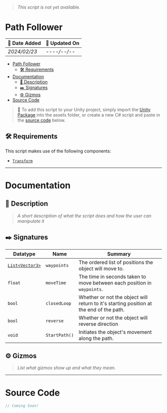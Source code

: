 > *This script is not yet available.*
# Path Follower

| 📆 Date Added | 📆 Updated On |
|-|-|
|*2024/02/23*|*----/--/--*|

- [Path Follower](#path-follower)
  - [🛠️ Requirements](#️-requirements)
- [Documentation](#documentation)
  - [📖 Description](#-description)
  - [✒️ Signatures](#️-signatures)
  - [⚙️ Gizmos](#️-gizmos)
- [Source Code](#source-code)

> :paperclip: To add this script to your Unity project, simply import the [Unity Package](./) into the assets folder, or create a new C# script and paste in the [source code](#source-code) below.

## 🛠️ Requirements

This script makes use of the following components:
- [`Transform`][transform]

---
# Documentation

## 📖 Description
> *A short description of what the script does and how the user can manipulate it*
 
## ✒️ Signatures

| Datatype | Name | Summary |
|-|-|-|
| [`List<Vector3>`][vector3] | `waypoints` | The ordered list of positions the object will move to. |
| `float` | `moveTime` | The time in seconds taken to move between each position in `waypoints`. |
| `bool` | `closedLoop` | Whether or not the object will return to it's starting position at the end of the path. |
| `bool` | `reverse` | Whether or not the object will reverse direction |
| `void` | `StartPath()` | Initiates the object's movement along the path. |

## ⚙️ Gizmos

> *List what gizmos show up and what they mean.*

---
# Source Code
``` cs
// Coming Soon!
```

[transform]: https://docs.unity3d.com/ScriptReference/Transform.html
[vector3]: https://docs.unity3d.com/ScriptReference/Vector3.html